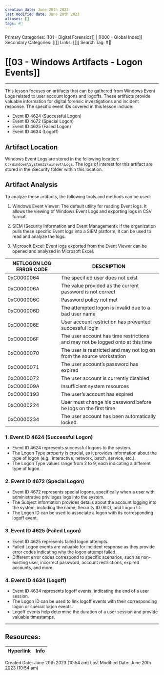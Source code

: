 ```yaml
---
creation date: June 20th 2023
last modified date: June 20th 2023
aliases: []
tags: #📖
---
```


Primary Categories: [[01 - Digital Forensics]] | [[000 - Global Index]] 
Secondary Categories: [[]] 
Links: [[]] 
Search Tag: #📖  

# [[03 - Windows Artifacts - Logon Events]]  
---

This lesson focuses on artifacts that can be gathered from Windows Event Logs related to user account logons and logoffs. These artifacts provide valuable information for digital forensic investigations and incident response. The specific event IDs covered in this lesson include:

- Event ID 4624 (Successful Logon)
- Event ID 4672 (Special Logon)
- Event ID 4625 (Failed Logon)
- Event ID 4634 (Logoff)

## Artifact Location

Windows Event Logs are stored in the following location: `C:\Windows\System32\winevt\Logs`. The logs of interest for this artifact are stored in the \Security folder within this location.

## Artifact Analysis

To analyze these artifacts, the following tools and methods can be used:

1. Windows Event Viewer: The default utility for reading Event logs. It allows the viewing of Windows Event Logs and exporting logs in CSV format.

2. SIEM (Security Information and Event Management): If the organization pulls these specific Event logs into a SIEM platform, it can be used to read and analyze the logs.

3. Microsoft Excel: Event logs exported from the Event Viewer can be opened and analyzed in Microsoft Excel.

|NETLOGON LOG ERROR CODE|DESCRIPTION|
|---|---|
|0xC0000064|The specified user does not exist|
|0xC000006A|The value provided as the current password is not correct|
|0xC000006C|Password policy not met|
|0xC000006D|The attempted logon is invalid due to a bad user name|
|0xC000006E|User account restriction has prevented successful login|
|0xC000006F|The user account has time restrictions and may not be logged onto at this time|
|0xC0000070|The user is restricted and may not log on from the source workstation|
|0xC0000071|The user account’s password has expired|
|0xC0000072|The user account is currently disabled|
|0xC000009A|Insufficient system resources|
|0xC0000193|The user’s account has expired|
|0xC0000224|User must change his password before he logs on the first time|
|0xC0000234|The user account has been automatically locked|


### 1. Event ID 4624 (Successful Logon)

- Event ID 4624 represents successful logons to the system.
- The Logon Type property is crucial, as it provides information about the type of logon (e.g., interactive, network, batch, service, etc.).
- The Logon Type values range from 2 to 9, each indicating a different type of logon.

### 2. Event ID 4672 (Special Logon)

- Event ID 4672 represents special logons, specifically when a user with administrative privileges logs into the system.
- The Subject information provides details about the account logging into the system, including the name, Security ID (SID), and Logon ID.
- The Logon ID can be used to associate a logon with its corresponding logoff event.

### 3. Event ID 4625 (Failed Logon)

- Event ID 4625 represents failed logon attempts.
- Failed Logon events are valuable for incident response as they provide error codes indicating why the logon attempt failed.
- Different error codes correspond to specific scenarios, such as non-existing user, incorrect password, account restrictions, expired accounts, and more.

### 4. Event ID 4634 (Logoff)

- Event ID 4634 represents logoff events, indicating the end of a user session.
- The Logon ID can be used to link logoff events with their corresponding logon or special logon events.
- Logoff events help determine the duration of a user session and provide valuable timestamps.


___

## Resources:

| Hyperlink | Info |
| --------- | ---- |


Created Date: June 20th 2023 (10:54 am) 
Last Modified Date: June 20th 2023 (10:54 am)
